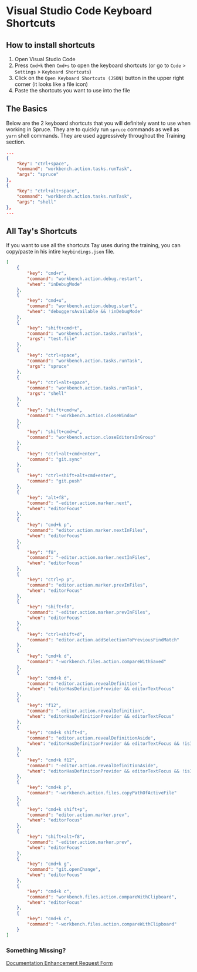 # Visual Studio Code Keyboard Shortcuts

## How to install shortcuts

1. Open Visual Studio Code
2. Press `Cmd+k` then `Cmd+s` to open the keyboard shortcuts (or go to `Code` > `Settings` > `Keyboard Shortcuts`)
3. Click on the `Open Keyboard Shortcuts (JSON)` button in the upper right corner (it looks like a file icon)
4. Paste the shortcuts you want to use into the file

## The Basics

Below are the 2 keyboard shortcuts that you will definitely want to use when working in Spruce. They are to quickly run `spruce` commands as well as `yarn` shell commands. They are used aggressively throughout the Training section.

```json
...
{
    "key": "ctrl+space",
    "command": "workbench.action.tasks.runTask",
    "args": "spruce"
},
{
    "key": "ctrl+alt+space",
    "command": "workbench.action.tasks.runTask",
    "args": "shell"
},
...
```

## All Tay's Shortcuts

If you want to use all the shortcuts Tay uses during the training, you can copy/paste in his intire `keybindings.json` file.

```json
[
    {
        "key": "cmd+r",
        "command": "workbench.action.debug.restart",
        "when": "inDebugMode"
    },
    {
        "key": "cmd+u",
        "command": "workbench.action.debug.start",
        "when": "debuggersAvailable && !inDebugMode"
    },
    {
        "key": "shift+cmd+t",
        "command": "workbench.action.tasks.runTask",
        "args": "test.file"
    },
    {
        "key": "ctrl+space",
        "command": "workbench.action.tasks.runTask",
        "args": "spruce"
    },
    {
        "key": "ctrl+alt+space",
        "command": "workbench.action.tasks.runTask",
        "args": "shell"
    },
    {
        "key": "shift+cmd+w",
        "command": "-workbench.action.closeWindow"
    },
    {
        "key": "shift+cmd+w",
        "command": "workbench.action.closeEditorsInGroup"
    },
    {
        "key": "ctrl+alt+cmd+enter",
        "command": "git.sync"
    },
    {
        "key": "ctrl+shift+alt+cmd+enter",
        "command": "git.push"
    },
    {
        "key": "alt+f8",
        "command": "-editor.action.marker.next",
        "when": "editorFocus"
    },
    {
        "key": "cmd+k p",
        "command": "editor.action.marker.nextInFiles",
        "when": "editorFocus"
    },
    {
        "key": "f8",
        "command": "-editor.action.marker.nextInFiles",
        "when": "editorFocus"
    },
    {
        "key": "ctrl+p p",
        "command": "editor.action.marker.prevInFiles",
        "when": "editorFocus"
    },
    {
        "key": "shift+f8",
        "command": "-editor.action.marker.prevInFiles",
        "when": "editorFocus"
    },
    {
        "key": "ctrl+shift+d",
        "command": "editor.action.addSelectionToPreviousFindMatch"
    },
    {
        "key": "cmd+k d",
        "command": "-workbench.files.action.compareWithSaved"
    },
    {
        "key": "cmd+k d",
        "command": "editor.action.revealDefinition",
        "when": "editorHasDefinitionProvider && editorTextFocus"
    },
    {
        "key": "f12",
        "command": "-editor.action.revealDefinition",
        "when": "editorHasDefinitionProvider && editorTextFocus"
    },
    {
        "key": "cmd+k shift+d",
        "command": "editor.action.revealDefinitionAside",
        "when": "editorHasDefinitionProvider && editorTextFocus && !isInEmbeddedEditor"
    },
    {
        "key": "cmd+k f12",
        "command": "-editor.action.revealDefinitionAside",
        "when": "editorHasDefinitionProvider && editorTextFocus && !isInEmbeddedEditor"
    },
    {
        "key": "cmd+k p",
        "command": "-workbench.action.files.copyPathOfActiveFile"
    },
    {
        "key": "cmd+k shift+p",
        "command": "editor.action.marker.prev",
        "when": "editorFocus"
    },
    {
        "key": "shift+alt+f8",
        "command": "-editor.action.marker.prev",
        "when": "editorFocus"
    },
    {
        "key": "cmd+k g",
        "command": "git.openChange",
        "when": "editorFocus"
    },
    {
        "key": "cmd+k c",
        "command": "workbench.files.action.compareWithClipboard",
        "when": "editorFocus"
    },
    {
        "key": "cmd+k c",
        "command": "-workbench.files.action.compareWithClipboard"
    }
]
```

### Something Missing?

<div class="grid-buttons">
    <a href="https://forms.gle/2ZMtwUxg1egV8sHT8" class="btn">Documentation Enhancement Request Form</a>
</div>